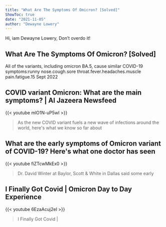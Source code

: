 ```yaml
---
title: "What Are The Symptoms Of Omicron? [Solved]"
ShowToc: true 
date: "2021-11-05"
author: "Dewayne Lowery" 
---
```


Hi, iam Dewayne Lowery, Don’t overdo it!
## What Are The Symptoms Of Omicron? [Solved]
All of the variants, including omicron BA.5, cause similar COVID-19 symptoms:runny nose.cough.sore throat.fever.headaches.muscle pain.fatigue.15 Sept 2022

## COVID variant Omicron: What are the main symptoms? | Al Jazeera Newsfeed
{{< youtube mlO1N-uP5wI >}}
>As the new COVID variant fuels a new wave of infections around the world, here's what we know so far about 

## What are the early symptoms of Omicron variant of COVID-19? Here's what one doctor has seen
{{< youtube fiZTcwMkEx0 >}}
>Dr. David Winter at Baylor, Scott & White in Dallas said some early 

## I Finally Got Covid | Omicron Day to Day Experience
{{< youtube 6EzaAcuj2eI >}}
>I Finally Got Covid | 

